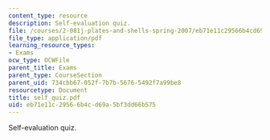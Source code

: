 ```yaml
---
content_type: resource
description: Self-evaluation quiz.
file: /courses/2-081j-plates-and-shells-spring-2007/eb71e11c29566b4cd69a5bf3dd66b575_self_quiz.pdf
file_type: application/pdf
learning_resource_types:
- Exams
ocw_type: OCWFile
parent_title: Exams
parent_type: CourseSection
parent_uid: 734cbb67-052f-7b7b-5676-5492f7a99be8
resourcetype: Document
title: self_quiz.pdf
uid: eb71e11c-2956-6b4c-d69a-5bf3dd66b575
---
```

Self-evaluation quiz.

